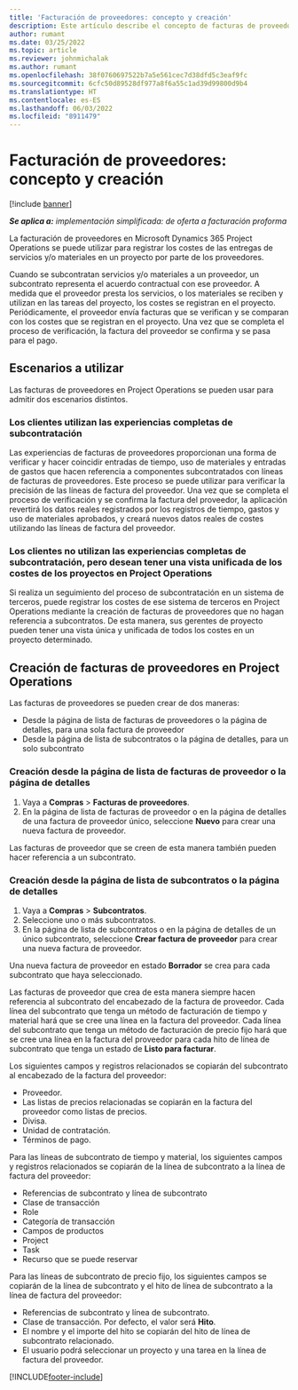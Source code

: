```yaml
---
title: 'Facturación de proveedores: concepto y creación'
description: Este artículo describe el concepto de facturas de proveedores, escenarios de uso y cómo crear facturas de proveedores en Microsoft Dynamics 365 Project Operations.
author: rumant
ms.date: 03/25/2022
ms.topic: article
ms.reviewer: johnmichalak
ms.author: rumant
ms.openlocfilehash: 38f0760697522b7a5e561cec7d38dfd5c3eaf9fc
ms.sourcegitcommit: 6cfc50d89528df977a8f6a55c1ad39d99800d9b4
ms.translationtype: HT
ms.contentlocale: es-ES
ms.lasthandoff: 06/03/2022
ms.locfileid: "8911479"
---
```

# <a name="vendor-invoicing---concept-and-creation"></a>Facturación de proveedores: concepto y creación

[!include [banner](../../includes/dataverse-preview.md)]

_**Se aplica a:** implementación simplificada: de oferta a facturación proforma_

La facturación de proveedores en Microsoft Dynamics 365 Project Operations se puede utilizar para registrar los costes de las entregas de servicios y/o materiales en un proyecto por parte de los proveedores.

Cuando se subcontratan servicios y/o materiales a un proveedor, un subcontrato representa el acuerdo contractual con ese proveedor. A medida que el proveedor presta los servicios, o los materiales se reciben y utilizan en las tareas del proyecto, los costes se registran en el proyecto. Periódicamente, el proveedor envía facturas que se verifican y se comparan con los costes que se registran en el proyecto. Una vez que se completa el proceso de verificación, la factura del proveedor se confirma y se pasa para el pago.

## <a name="scenarios-for-use"></a>Escenarios a utilizar

Las facturas de proveedores en Project Operations se pueden usar para admitir dos escenarios distintos.

### <a name="customers-use-the-full-subcontracting-experiences"></a>Los clientes utilizan las experiencias completas de subcontratación

Las experiencias de facturas de proveedores proporcionan una forma de verificar y hacer coincidir entradas de tiempo, uso de materiales y entradas de gastos que hacen referencia a componentes subcontratados con líneas de facturas de proveedores. Este proceso se puede utilizar para verificar la precisión de las líneas de factura del proveedor. Una vez que se completa el proceso de verificación y se confirma la factura del proveedor, la aplicación revertirá los datos reales registrados por los registros de tiempo, gastos y uso de materiales aprobados, y creará nuevos datos reales de costes utilizando las líneas de factura del proveedor.

### <a name="customers-dont-use-the-full-subcontracting-experiences-but-want-to-have-a-unified-view-of-costs-on-projects-in-project-operations"></a>Los clientes no utilizan las experiencias completas de subcontratación, pero desean tener una vista unificada de los costes de los proyectos en Project Operations

Si realiza un seguimiento del proceso de subcontratación en un sistema de terceros, puede registrar los costes de ese sistema de terceros en Project Operations mediante la creación de facturas de proveedores que no hagan referencia a subcontratos. De esta manera, sus gerentes de proyecto pueden tener una vista única y unificada de todos los costes en un proyecto determinado.

## <a name="creation-of-vendor-invoices-in-project-operations"></a>Creación de facturas de proveedores en Project Operations

Las facturas de proveedores se pueden crear de dos maneras:

- Desde la página de lista de facturas de proveedores o la página de detalles, para una sola factura de proveedor
- Desde la página de lista de subcontratos o la página de detalles, para un solo subcontrato

### <a name="creation-from-the-vendor-invoice-list-page-or-details-page"></a>Creación desde la página de lista de facturas de proveedor o la página de detalles

1. Vaya a **Compras** \> **Facturas de proveedores**.
2. En la página de lista de facturas de proveedor o en la página de detalles de una factura de proveedor único, seleccione **Nuevo** para crear una nueva factura de proveedor.

Las facturas de proveedor que se creen de esta manera también pueden hacer referencia a un subcontrato.

### <a name="creation-from-the-subcontract-list-page-or-details-page"></a>Creación desde la página de lista de subcontratos o la página de detalles

1. Vaya a **Compras** \> **Subcontratos**.
2. Seleccione uno o más subcontratos.
3. En la página de lista de subcontratos o en la página de detalles de un único subcontrato, seleccione **Crear factura de proveedor** para crear una nueva factura de proveedor.

Una nueva factura de proveedor en estado **Borrador** se crea para cada subcontrato que haya seleccionado.

Las facturas de proveedor que crea de esta manera siempre hacen referencia al subcontrato del encabezado de la factura de proveedor. Cada línea del subcontrato que tenga un método de facturación de tiempo y material hará que se cree una línea en la factura del proveedor. Cada línea del subcontrato que tenga un método de facturación de precio fijo hará que se cree una línea en la factura del proveedor para cada hito de línea de subcontrato que tenga un estado de **Listo para facturar**.

Los siguientes campos y registros relacionados se copiarán del subcontrato al encabezado de la factura del proveedor:

- Proveedor.
- Las listas de precios relacionadas se copiarán en la factura del proveedor como listas de precios.
- Divisa.
- Unidad de contratación.
- Términos de pago.

Para las líneas de subcontrato de tiempo y material, los siguientes campos y registros relacionados se copiarán de la línea de subcontrato a la línea de factura del proveedor:

- Referencias de subcontrato y línea de subcontrato
- Clase de transacción
- Role
- Categoría de transacción
- Campos de productos
- Project
- Task
- Recurso que se puede reservar

Para las líneas de subcontrato de precio fijo, los siguientes campos se copiarán de la línea de subcontrato y el hito de línea de subcontrato a la línea de factura del proveedor:

- Referencias de subcontrato y línea de subcontrato.
- Clase de transacción. Por defecto, el valor será **Hito**.
- El nombre y el importe del hito se copiarán del hito de línea de subcontrato relacionado.
- El usuario podrá seleccionar un proyecto y una tarea en la línea de factura del proveedor.

[!INCLUDE[footer-include](../../includes/footer-banner.md)]

